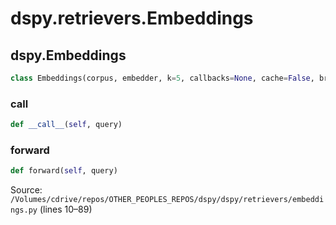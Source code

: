 # dspy.retrievers.Embeddings

## dspy.Embeddings

```python
class Embeddings(corpus, embedder, k=5, callbacks=None, cache=False, brute_force_threshold=20000, normalize=True)
```

### __call__

```python
def __call__(self, query)
```

### forward

```python
def forward(self, query)
```
Source: `/Volumes/cdrive/repos/OTHER_PEOPLES_REPOS/dspy/dspy/retrievers/embeddings.py` (lines 10–89)

